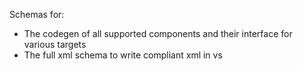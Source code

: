 Schemas for:
- The codegen of all supported components and their interface for various targets
- The full xml schema to write compliant xml in vs